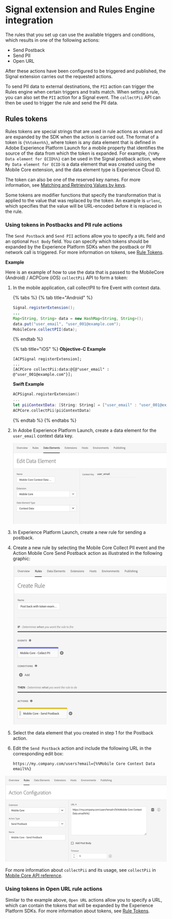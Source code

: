 # Signal extension and Rules Engine integration

The rules that you set up can use the available triggers and conditions, which results in one of the following actions:

* Send Postback
* Send PII
* Open URL

After these actions have been configured to be triggered and published, the Signal extension carries out the requested actions.

To send PII data to external destinations, the `PII` action can trigger the Rules engine when certain triggers and traits match. When setting a rule, you can also set the `PII` action for a Signal event. The `collectPii` API can then be used to trigger the rule and send the PII data.

## Rules tokens <a id="rules-tokens"></a>

Rules tokens are special strings that are used in rule actions as values and are expanded by the SDK when the action is carried out. The format of a token is `{%%token%%}`, where token is any data element that is defined in Adobe Experience Platform Launch for a mobile property that identifies the source of the data from which the token is expanded. For example, `{%%My Data element for ECID%%}` can be used in the Signal postback action, where `My Data element for ECID` is a data element that was created using the Mobile Core extension, and the data element type is Experience Cloud ID.

The token can also be one of the reserved key names. For more information, see [Matching and Retrieving Values by keys](https://aep-sdks.gitbook.io/docs/using-mobile-extensions/mobile-core/rules-engine/rules-engine-details#matching-and-retrieving-values-by-keys).

Some tokens are modifier functions that specify the transformation that is applied to the value that was replaced by the token. An example is `urlenc`, which specifies that the value will be URL-encoded before it is replaced in the rule.

### Using tokens in Postbacks and PII rule actions <a id="using-tokens-in-postbacks-and-pii-rule-actions"></a>

The `Send Postback` and `Send PII` actions allow you to specify a `URL` field and an optional `Post Body` field. You can specify which tokens should be expanded by the Experience Platform SDKs when the postback or PII network call is triggered. For more information on tokens, see [Rule Tokens](https://aep-sdks.gitbook.io/docs/resources/user-guides/signal-extension-and-rules-engine-integration#rules-tokens).

**Example**

Here is an example of how to use the data that is passed to the MobileCore \(Android\) / ACPCore \(iOS\) `collectPii` API to form a token:

1. In the mobile application, call collectPII to fire Event with context data.

    {% tabs %}
    {% tab title="Android" %}
    ```java
    Signal.registerExtension();
    ...
    Map<String, String> data = new HashMap<String, String>();
    data.put("user_email", "user_001@example.com");
    MobileCore.collectPII(data);
    ```
    {% endtab %}

    {% tab title="iOS" %}
    **Objective-C Example**

    ```text
    [ACPSignal registerExtension];
    ...
    [ACPCore collectPii:data:@{@"user_email" : @"user_001@example.com"}];
    ```

    **Swift Example**

    ```swift
    ACPSignal.registerExtension()
    ...
    let piiContextData: [String: String] = ["user_email" : "user_001@example.com"]
    ACPCore.collectPii(piiContextData)
    ```
    {% endtab %}
    {% endtabs %}

2. In Adobe Experience Platform Launch, create a data element for the `user_email` context data key.

    ![Data Element Example for Collect PII context data key](img/data_element_example_collect_pii.png)

3. In Experience Platform Launch, create a new rule for sending a postback.

4. Create a new rule by selecting the Mobile Core Collect PII event and the Action Mobile Core Send Postback action as illustrated in the following graphic:

   ![Rule example using Collect PII event and Postback action](img/postback_pii_token_example.png)

5. Select the data element that you created in step 1 for the Postback action.

6. Edit the `Send Postback` action and include the following URL in the corresponding edit box:

    ```text
    https://my.company.com/users?email={%%Mobile Core Context Data email%%}
    ```

  ![Send Postback action example](img/postback_pii_token_example2.png)

For more information about `collectPii` and its usage, see `collectPii` in [Mobile Core API reference](https://aep-sdks.gitbook.io/docs/using-mobile-extensions/mobile-core/mobile-core-api-reference#collect-pii).

### Using tokens in Open URL rule actions <a id="using-tokens-in-openurl-rule-actions"></a>

Similar to the example above, `Open URL` actions allow you to specify a URL, which can contain the tokens that will be expanded by the Experience Platform SDKs. For more information about tokens, see [Rule Tokens](https://aep-sdks.gitbook.io/docs/using-mobile-extensions/mobile-core/signals/signals-extension-and-rules-engine-integration#rules-tokens).

